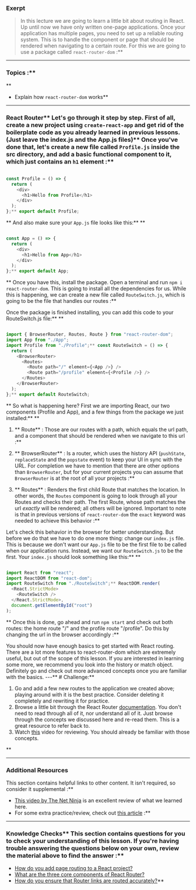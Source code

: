 ### Exerpt
>In this lecture we are going to learn a little bit about routing in React. Up until now we have only written one-page applications. Once your application has multiple pages, you need to set up a reliable routing system. This is to handle the component or page that should be rendered when navigating to a certain route. For this we are going to use a package called `react-router-dom` :**



---


### Topics :**
 ** 
- Explain how `react-router-dom` works** 

---


### React Router** Let's go through it step by step. First of all, create a new project using `create-react-app` and get rid of the boilerplate code as you already learned in previous lessons. (Just leave the index.js and the App.js files)** Once you've done that, let's create a new file called `Profile.js` inside the src directory, and add a basic functional component to it, which just contains an `h1` element :**


```js

const Profile = () => {
  return (
    <div>
      <h1>Hello from Profile</h1>
    </div>
  );
};** export default Profile;

```
** And also make sure your `App.js` file looks like this:** ** 

```js

const App = () => {
  return (
    <div>
      <h1>Hello from App</h1>
    </div>
  );
};** export default App;

```
** Once you have this, install the package. Open a terminal and run `npm i react-router-dom`. This is going to install all the dependencies for us.
While this is happening, we can create a new file called `RouteSwitch.js`, which is going to be the file that handles our routes :**

Once the package is finished installing, you can add this code to your RouteSwitch.js file:** ** 

```js

import { BrowserRouter, Routes, Route } from "react-router-dom";
import App from "./App";
import Profile from "./Profile";** const RouteSwitch = () => {
  return (
    <BrowserRouter>
      <Routes>
        <Route path="/" element={<App />} />
        <Route path="/profile" element={<Profile />} />
      </Routes>
    </BrowserRouter>
  );
};** export default RouteSwitch;

```
** <span id="components">So what is happening here?</span> First we are importing React, our two components (Profile and App), and a few things from the package we just installed:** ** 
1. ** Route** : Those are our routes with a path, which equals the url path, and a component that should be rendered when we navigate to this url :**

2. ** BrowserRouter** : Is a router, which uses the history API (`pushState`, `replaceState` and the `popstate` event) to keep your UI in sync with the URL. For completion we have to mention that there are other options than `BrowserRouter`, but for your current projects you can assume that `BrowserRouter` is at the root of all your projects :**

3. ** Routes** : Renders the first child Route that matches the location. In other words, the `Routes` component is going to look through all your Routes and checks their path. The first Route, whose path matches the url *exactly* will be rendered; all others will be ignored. Important to note is that in previous versions of `react-router-dom` the `exact` keyword was needed to achieve this behavior :**

Let's check this behavior in the browser for better understanding. But before we do that we have to do one more thing: change our `index.js` file. This is because we don't want our `App.js` file to be the first file to be called when our application runs. Instead, we want our `RouteSwitch.js` to be the first. Your `index.js` should look something like this:** ** 

```js

import React from "react";
import ReactDOM from "react-dom";
import RouteSwitch from "./RouteSwitch";** ReactDOM.render(
  <React.StrictMode>
    <RouteSwitch />
  </React.StrictMode>,
  document.getElementById("root")
);

```
** Once this is done, go ahead and run `npm start` and check out both routes: the home route "/" and the profile route "/profile". Do this by changing the url in the browser accordingly :**

You should now have enough basics to get started with React routing. There are a lot more features to react-router-dom which are extremely useful, but out of the scope of this lesson. If you are interested in learning some more, we recommend you look into the history or match object. Definitely go and check out more advanced concepts once you are familiar with the basics.
---** # Challenge:** <div class="lesson-content__panel" markdown="1">
1. Go and add a few new routes to the application we created above; playing around with it is the best practice. Consider deleting it completely and rewriting it for practice.
2. Browse a little bit through the React Router [documentation](https://reactrouter.com/docs/en/v6/getting-started/overview). You don't need to read through all of it, nor understand all of it. Just browse through the concepts we discussed here and re-read them. This is a great resource to refer back to.
3. Watch [this](https://www.youtube.com/watch?v=Law7wfdg_ls) video for reviewing. You should already be familiar with those concepts.
</div>** 

---


### Additional Resources
This section contains helpful links to other content. It isn't required, so consider it supplemental :**

- [This video by The Net Ninja](https://www.youtube.com/watch?v=QUz3k2O3ZJU&ab_channel=TheNetNinja) is an excellent review of what we learned here.
- For some extra practice/review, check out [this article](https://css-tricks.com/learning-react-router/) :**



---


### Knowledge Checks** This section contains questions for you to check your understanding of this lesson. If you're having trouble answering the questions below on your own, review the material above to find the answer :**

- <a class="knowledge-check-link" href="#react-router">How do you add page routing to a React project?</a>
- <a class="knowledge-check-link" href="#components">What are the three core components of React Router?</a>
- <a class="knowledge-check-link" href="#routing">How do you ensure that Router links are routed accurately?</a>** 
